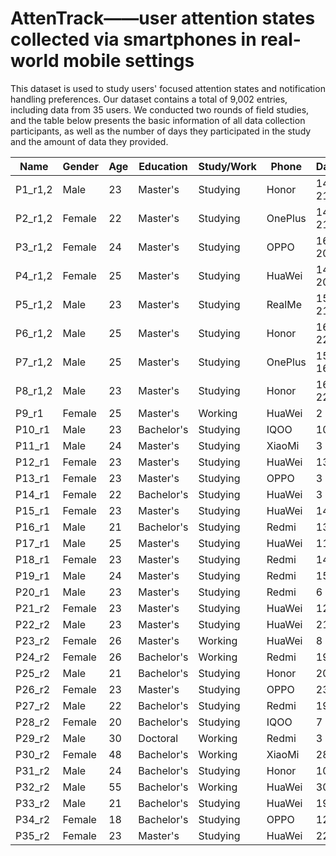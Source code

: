 # AttenTrack——user attention states collected via smartphones in real-world mobile settings
This dataset is used to study users' focused attention states and notification handling preferences.
Our dataset contains a total of 9,002 entries, including data from 35 users. 
We conducted two rounds of field studies, and the table below presents the basic information of all data collection participants, as well as the number of days they participated in the study and the amount of data they provided.

| **Name**    | **Gender** | **Age** | **Education** | **Study/Work** | **Phone** | **Day** | **Data** |
|-------------|------------|---------|---------------|----------------|-----------|---------|----------|
| P1_r1,2     | Male       | 23      | Master's      | Studying       | Honor     | 14, 21  | 122, 521 |
| P2_r1,2     | Female     | 22      | Master's      | Studying       | OnePlus   | 14, 21  | 246, 571 |
| P3_r1,2     | Female     | 24      | Master's      | Studying       | OPPO      | 16, 20  | 110, 533 |
| P4_r1,2     | Female     | 25      | Master's      | Studying       | HuaWei    | 14, 20  | 158, 394 |
| P5_r1,2     | Male       | 23      | Master's      | Studying       | RealMe    | 15, 21  | 191, 280 |
| P6_r1,2     | Male       | 25      | Master's      | Studying       | Honor     | 16, 22  | 175, 602 |
| P7_r1,2     | Male       | 25      | Master's      | Studying       | OnePlus   | 15, 16  | 95, 54   |
| P8_r1,2     | Male       | 23      | Master's      | Studying       | Honor     | 16, 22  | 309, 961 |
| P9_r1       | Female     | 25      | Master's      | Working        | HuaWei    | 2       | 16       |
| P10_r1      | Male       | 23      | Bachelor's    | Studying       | IQOO      | 10      | 69       |
| P11_r1      | Male       | 24      | Master's      | Studying       | XiaoMi    | 3       | 14       |
| P12_r1      | Female     | 23      | Master's      | Studying       | HuaWei    | 13      | 100      |
| P13_r1      | Female     | 23      | Master's      | Studying       | OPPO      | 3       | 12       |
| P14_r1      | Female     | 22      | Bachelor's    | Studying       | HuaWei    | 3       | 34       |
| P15_r1      | Female     | 23      | Master's      | Studying       | HuaWei    | 14      | 84       |
| P16_r1      | Male       | 21      | Bachelor's    | Studying       | Redmi     | 13      | 199      |
| P17_r1      | Male       | 25      | Master's      | Studying       | HuaWei    | 11      | 45       |
| P18_r1      | Female     | 23      | Master's      | Studying       | Redmi     | 14      | 94       |
| P19_r1      | Male       | 24      | Master's      | Studying       | Redmi     | 15      | 212      |
| P20_r1      | Male       | 23      | Master's      | Studying       | Redmi     | 6       | 71       |
| P21_r2      | Female     | 23      | Master's      | Studying       | HuaWei    | 12      | 77       |
| P22_r2      | Male       | 23      | Master's      | Studying       | HuaWei    | 21      | 323      |
| P23_r2      | Female     | 26      | Master's      | Working        | HuaWei    | 8       | 63       |
| P24_r2      | Female     | 26      | Bachelor's    | Working        | Redmi     | 19      | 460      |
| P25_r2      | Male       | 21      | Bachelor's    | Studying       | Honor     | 20      | 167      |
| P26_r2      | Female     | 23      | Master's      | Studying       | OPPO      | 23      | 375      |
| P27_r2      | Male       | 22      | Bachelor's    | Studying       | Redmi     | 19      | 247      |
| P28_r2      | Female     | 20      | Bachelor's    | Studying       | IQOO      | 7       | 28       |
| P29_r2      | Male       | 30      | Doctoral      | Working        | Redmi     | 3       | 9        |
| P30_r2      | Female     | 48      | Bachelor's    | Working        | XiaoMi    | 28      | 116      |
| P31_r2      | Male       | 24      | Bachelor's    | Studying       | Honor     | 10      | 49       |
| P32_r2      | Male       | 55      | Bachelor's    | Working        | HuaWei    | 30      | 293      |
| P33_r2      | Male       | 21      | Bachelor's    | Studying       | HuaWei    | 19      | 170      |
| P34_r2      | Female     | 18      | Bachelor's    | Studying       | OPPO      | 12      | 19       |
| P35_r2      | Female     | 23      | Master's      | Studying       | HuaWei    | 22      | 340      |

